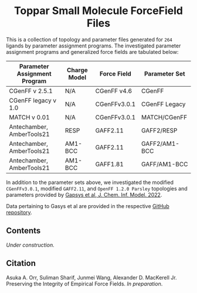 <h1 align="center">Toppar Small Molecule ForceField Files </h1>


This is a collection of topology and parameter files generated for `264` ligands by parameter assignment programs. The investigated parameter assignment programs and generalized force fields are tabulated below:


| Parameter Assignment Program | Charge Model | Force Field  | Parameter Set |
| ---------------------------- | ------------ | ------------ | ------------- |
| CGenFF v 2.5.1               | N/A          | CGenFF v4.6  | CGenFF        |
| CGenFF legacy v 1.0          | N/A          | CGenFFv3.0.1 | CGenFF Legacy |
| MATCH v 0.01                 | N/A          | CGenFFv3.0.1 | MATCH/CGenFF  |
| Antechamber, AmberTools21    | RESP         | GAFF2.11     | GAFF2/RESP    |
| Antechamber, AmberTools21    | AM1-BCC      | GAFF2.11     | GAFF2/AM1-BCC |
| Antechamber, AmberTools21    | AM1-BCC      | GAFF1.81     | GAFF/AM1-BCC  |

In addition to the parameter sets above, we investigated the modified `CGenFFv3.0.1`, modified `GAFF2.11`, and `OpenFF 1.2.0 Parsley` topologies and parameters provided by [Gapsys et al, J. Chem. Inf. Model. 2022](doi.org/10.1021/acs.jcim.1c01445).

Data pertaining to Gasys et al are provided in the respective [GitHub repository](https://github.com/deGrootLab/rel_ddG_MerckDataSet_JCIM).

## Contents
*Under construction.*

## Citation

Asuka A. Orr, Suliman Sharif, Junmei Wang, Alexander D. MacKerell Jr. Preserving the Integrity of Empirical Force Fields. _In preparation_.

